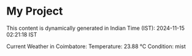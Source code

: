 # My Project

This content is dynamically generated in Indian Time (IST): 2024-11-15 02:21:18 IST


Current Weather in Coimbatore:
Temperature: 23.88 °C
Condition: mist
